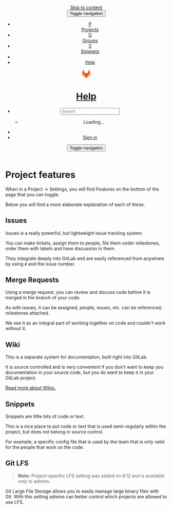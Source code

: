 <!DOCTYPE html>
<!-- saved from url=(0052)https://gitlab.com/help/workflow/project_features.md -->
<html class="" lang="en"><head prefix="og: http://ogp.me/ns#"><meta http-equiv="Content-Type" content="text/html; charset=UTF-8">

<meta content="IE=edge" http-equiv="X-UA-Compatible">
<meta content="object" property="og:type">
<meta content="GitLab" property="og:site_name">
<meta content="Project features · Workflow · Help" property="og:title">
<meta content="GitLab.com" property="og:description">
<meta content="https://gitlab.com/assets/gitlab_logo-7ae504fe4f68fdebb3c2034e36621930cd36ea87924c11ff65dbcb8ed50dca58.png" property="og:image">
<meta content="https://gitlab.com/help/workflow/project_features.md" property="og:url">
<meta content="summary" property="twitter:card">
<meta content="Project features · Workflow · Help" property="twitter:title">
<meta content="GitLab.com" property="twitter:description">
<meta content="https://gitlab.com/assets/gitlab_logo-7ae504fe4f68fdebb3c2034e36621930cd36ea87924c11ff65dbcb8ed50dca58.png" property="twitter:image">

<title>Project features · Workflow · Help · GitLab</title>
<meta content="GitLab.com" name="description">
<link rel="shortcut icon" type="image/x-icon" href="https://gitlab.com/assets/favicon-075eba76312e8421991a0c1f89a89ee81678bcde72319dd3e8047e2a47cd3a42.ico" id="favicon">
<link rel="stylesheet" media="all" href="./Test_files/application-6a9fe2c33b8b16c8edbae2e8b770f63a8b692869438cb6a69ba65e1e90e9b3ac.css">
<link rel="stylesheet" media="print" href="./Test_files/print-87bb95ae825e1039facb71c62197dad696049012bb8cfeb76bb57c3a4aa865a6.css">

<script type="text/javascript" async="" defer="" src="./Test_files/piwik.js.tải xuống"></script><script>
//<![CDATA[
window.gon={};gon.api_version="v4";gon.default_avatar_url="https:\/\/gitlab.com\/assets\/no_avatar-849f9c04a3a0d0cea2424ae97b27447dc64a7dbfae83c036c45b403392f0e8ba.png";gon.max_file_size=10;gon.asset_host=null;gon.relative_url_root="";gon.shortcuts_path="\/help\/shortcuts";gon.user_color_scheme="white";gon.katex_css_url="\/assets\/katex-e46cafe9c3fa73920a7c2c063ee8bb0613e0cf85fd96a3aea25f8419c4bfcfba.css";gon.katex_js_url="\/assets\/katex-04bcf56379fcda0ee7c7a63f71d0fc15ffd2e014d017cd9d51fd6554dfccf40a.js";gon.sentry_dsn="https:\/\/526a2f38a53d44e3a8e69bfa001d1e8b@sentry.gitlap.com\/15";gon.gitlab_url="https:\/\/gitlab.com";gon.test=false;gon.revision="b004167";
//]]>
</script>
<script src="./Test_files/runtime.dbf96333b46669cc8da6.bundle.js.tải xuống"></script>
<script src="./Test_files/common.4f3bac84454460f63ee6.bundle.js.tải xuống"></script>
<script src="./Test_files/main.56b5e32c3748e858c780.bundle.js.tải xuống"></script>
<script src="./Test_files/raven.00d198587838de077782.bundle.js.tải xuống"></script>


<meta name="csrf-param" content="authenticity_token">
<meta name="csrf-token" content="Xa1JEeBbyKK+XdvBO7AB4D5iSfSgUiCkIs6EpFrC0WXJNZlfMlSMrebU9ZhN4ZPcyIui9qoRGS05cLkQAbt/zA==">
<meta content="origin-when-cross-origin" name="referrer">
<meta content="width=device-width, initial-scale=1, maximum-scale=1" name="viewport">
<meta content="#474D57" name="theme-color">
<link rel="apple-touch-icon" type="image/x-icon" href="https://gitlab.com/assets/touch-icon-iphone-5a9cee0e8a51212e70b90c87c12f382c428870c0ff67d1eb034d884b78d2dae7.png">
<link rel="apple-touch-icon" type="image/x-icon" href="https://gitlab.com/assets/touch-icon-ipad-a6eec6aeb9da138e507593b464fdac213047e49d3093fc30e90d9a995df83ba3.png" sizes="76x76">
<link rel="apple-touch-icon" type="image/x-icon" href="https://gitlab.com/assets/touch-icon-iphone-retina-72e2aadf86513a56e050e7f0f2355deaa19cc17ed97bbe5147847f2748e5a3e3.png" sizes="120x120">
<link rel="apple-touch-icon" type="image/x-icon" href="https://gitlab.com/assets/touch-icon-ipad-retina-8ebe416f5313483d9c1bc772b5bbe03ecad52a54eba443e5215a22caed2a16a2.png" sizes="152x152">
<link color="rgb(226, 67, 41)" href="https://gitlab.com/assets/logo-d36b5212042cebc89b96df4bf6ac24e43db316143e89926c0db839ff694d2de4.svg" rel="mask-icon">
<meta content="/assets/msapplication-tile-1196ec67452f618d39cdd85e2e3a542f76574c071051ae7effbfde01710eb17d.png" name="msapplication-TileImage">
<meta content="#30353E" name="msapplication-TileColor">

</head>

<body class="" data-group="" data-page="help:show" data-project="">
<header class="navbar navbar-gitlab">
<a class="sr-only gl-accessibility" href="https://gitlab.com/help/workflow/project_features.md#content-body" tabindex="1">Skip to content</a>
<div class="container-fluid">
<div class="header-content">
<div class="dropdown global-dropdown">
<button class="global-dropdown-toggle" data-toggle="dropdown" type="button">
<span class="sr-only">Toggle navigation</span>
<i aria-hidden="true" class="fa fa-bars"></i>
</button>
<div class="dropdown-menu-nav global-dropdown-menu">
<ul>
<li class="home"><a title="Projects" class="dashboard-shortcuts-projects" href="https://gitlab.com/explore"><div class="shortcut-mappings">
<div class="key">
<i aria-label="hidden" class="fa fa-arrow-up"></i>
P
</div>
</div>
<span>
Projects
</span>
</a></li><li class=""><a title="Groups" class="dashboard-shortcuts-groups" href="https://gitlab.com/explore/groups"><div class="shortcut-mappings">
<div class="key">
<i aria-label="hidden" class="fa fa-arrow-up"></i>
G
</div>
</div>
<span>
Groups
</span>
</a></li><li class=""><a title="Snippets" class="dashboard-shortcuts-snippets" href="https://gitlab.com/explore/snippets"><div class="shortcut-mappings">
<div class="key">
<i aria-label="hidden" class="fa fa-arrow-up"></i>
S
</div>
</div>
<span>
Snippets
</span>
</a></li><li class="divider"></li>
<li class="active"><a title="Help" href="https://gitlab.com/help"><span>
Help
</span>
</a></li></ul>

</div>
</div>
<div class="header-logo">
<a class="home" title="Dashboard" id="logo" href="https://gitlab.com/"><svg width="28" height="28" class="tanuki-logo" viewBox="0 0 36 36">
  <path class="tanuki-shape tanuki-left-ear" fill="#e24329" d="M2 14l9.38 9v-9l-4-12.28c-.205-.632-1.176-.632-1.38 0z"></path>
  <path class="tanuki-shape tanuki-right-ear" fill="#e24329" d="M34 14l-9.38 9v-9l4-12.28c.205-.632 1.176-.632 1.38 0z"></path>
  <path class="tanuki-shape tanuki-nose" fill="#e24329" d="M18,34.38 3,14 33,14 Z"></path>
  <path class="tanuki-shape tanuki-left-eye" fill="#fc6d26" d="M18,34.38 11.38,14 2,14 6,25Z"></path>
  <path class="tanuki-shape tanuki-right-eye" fill="#fc6d26" d="M18,34.38 24.62,14 34,14 30,25Z"></path>
  <path class="tanuki-shape tanuki-left-cheek" fill="#fca326" d="M2 14L.1 20.16c-.18.565 0 1.2.5 1.56l17.42 12.66z"></path>
  <path class="tanuki-shape tanuki-right-cheek" fill="#fca326" d="M34 14l1.9 6.16c.18.565 0 1.2-.5 1.56L18 34.38z"></path>
</svg>

</a></div>
<div class="title-container">
<h1 class="title"><a href="https://gitlab.com/help">Help</a></h1>
</div>
<div class="navbar-collapse collapse">
<ul class="nav navbar-nav">
<li class="hidden-sm hidden-xs">
<div class="search search-form">
<form class="navbar-form" action="https://gitlab.com/search" accept-charset="UTF-8" method="get"><input name="utf8" type="hidden" value="✓"><div class="search-input-container">
<div class="search-input-wrap">
<div class="dropdown" data-url="/search/autocomplete">
<input type="search" name="search" id="search" placeholder="Search" class="search-input dropdown-menu-toggle no-outline js-search-dashboard-options disabled" spellcheck="false" tabindex="1" autocomplete="off" data-toggle="dropdown" data-issues-path="https://gitlab.com/dashboard/issues" data-mr-path="https://gitlab.com/dashboard/merge_requests" value="">
<div class="dropdown-menu dropdown-select">
<div class="dropdown-content"><ul>
<li>
<a class="is-focused dropdown-menu-empty-link">
Loading...
</a>
</li>
</ul>
</div><div class="dropdown-loading"><i aria-hidden="true" class="fa fa-spinner fa-spin"></i></div>
</div>
<i class="search-icon"></i>
<i class="clear-icon js-clear-input"></i>
</div>
</div>
</div>
<input type="hidden" name="group_id" id="group_id" class="js-search-group-options">
<input type="hidden" name="project_id" id="search_project_id" value="" class="js-search-project-options">
<input type="hidden" name="repository_ref" id="repository_ref">

<div class="search-autocomplete-opts hide" data-autocomplete-path="/search/autocomplete"></div>
</form></div>

</li>
<li class="visible-sm-inline-block visible-xs-inline-block">
<a title="Search" aria-label="Search" data-toggle="tooltip" data-placement="bottom" data-container="body" href="https://gitlab.com/search"><i aria-hidden="true" class="fa fa-search"></i>
</a></li>
<li>
<div>
<a class="btn btn-sign-in btn-success" href="https://gitlab.com/users/sign_in?redirect_to_referer=yes">Sign in</a>
</div>
</li>
</ul>
</div>
<button class="navbar-toggle" type="button">
<span class="sr-only">Toggle navigation</span>
<i aria-hidden="true" class="fa fa-ellipsis-v"></i>
</button>

</div>
</div>
</header>


<div class="page-with-sidebar">
<div class="content-wrapper">
<div class="alert-wrapper">


<div class="flash-container flash-container-page">
</div>


</div>
<div class="container-fluid container-limited ">
<div class="content" id="content-body">
<div class="documentation wiki">
<h1 dir="auto">
<a id="user-content-project-features" class="anchor" href="https://gitlab.com/help/workflow/project_features.md#project-features" aria-hidden="true"></a>Project features</h1>

<p dir="auto">When in a Project -&gt; Settings, you will find Features on the bottom of the page that you can toggle.</p>

<p dir="auto">Below you will find a more elaborate explanation of each of these.</p>

<h2 dir="auto">
<a id="user-content-issues" class="anchor" href="https://gitlab.com/help/workflow/project_features.md#issues" aria-hidden="true"></a>Issues</h2>

<p dir="auto">Issues is a really powerful, but lightweight issue tracking system.</p>

<p dir="auto">You can make tickets, assign them to people, file them under milestones, order them with labels and have discussion in them.</p>

<p dir="auto">They integrate deeply into GitLab and are easily referenced from anywhere by using <code>#</code> and the issue number.</p>

<h2 dir="auto">
<a id="user-content-merge-requests" class="anchor" href="https://gitlab.com/help/workflow/project_features.md#merge-requests" aria-hidden="true"></a>Merge Requests</h2>

<p dir="auto">Using a merge request, you can review and discuss code before it is merged in the branch of your code.</p>

<p dir="auto">As with issues, it can be assigned; people, issues, etc. can be referenced; milestones attached.</p>

<p dir="auto">We see it as an integral part of working together on code and couldn't work without it.</p>

<h2 dir="auto">
<a id="user-content-wiki" class="anchor" href="https://gitlab.com/help/workflow/project_features.md#wiki" aria-hidden="true"></a>Wiki</h2>

<p dir="auto">This is a separate system for documentation, built right into GitLab.</p>

<p dir="auto">It is source controlled and is very convenient if you don't want to keep you documentation in your source code, but you do want to keep it in your GitLab project.</p>

<p dir="auto"><a href="https://gitlab.com/help/user/project/wiki/index.md">Read more about Wikis.</a></p>

<h2 dir="auto">
<a id="user-content-snippets" class="anchor" href="https://gitlab.com/help/workflow/project_features.md#snippets" aria-hidden="true"></a>Snippets</h2>

<p dir="auto">Snippets are little bits of code or text.</p>

<p dir="auto">This is a nice place to put code or text that is used semi-regularly within the project, but does not belong in source control.</p>

<p dir="auto">For example, a specific config file that is used by the team that is only valid for the people that work on the code.</p>

<h2 dir="auto">
<a id="user-content-git-lfs" class="anchor" href="https://gitlab.com/help/workflow/project_features.md#git-lfs" aria-hidden="true"></a>Git LFS</h2>

<blockquote dir="auto">
<p><strong>Note:</strong> Project-specific LFS setting was added on 8.12 and is available only to admins.</p>
</blockquote>

<p dir="auto">Git Large File Storage allows you to easily manage large binary files with Git.
With this setting admins can better control which projects are allowed to use 
LFS. </p>
</div>

</div>
</div>
</div>
</div>






<div class="device-xs visible-xs"></div><div class="device-sm visible-sm"></div><div class="device-md visible-md"></div><div class="device-lg visible-lg"></div></body></html>